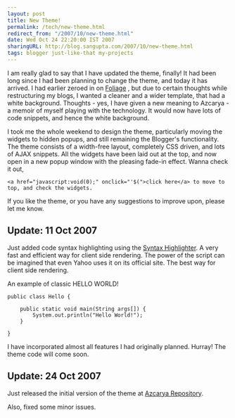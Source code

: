 ```yaml
---
layout: post
title: New Theme!
permalink: /tech/new-theme.html
redirect_from: "/2007/10/new-theme.html"
date: Wed Oct 24 22:20:00 IST 2007
sharingURL: http://blog.sangupta.com/2007/10/new-theme.html
tags: blogger just-like-that my-projects
---
```


I am really glad to say that I have updated the theme, finally! It had been long 
since I had been planning to change the theme, and today it has arrived. I had 
earlier zeroed in on 
<a href="http://azcarya.blogspot.com/2007/09/new-theme-soon-really-soon.html" title="Foliage In XML">Foliage</a>
, but due to certain thoughts while restructuring my blogs, I wanted a cleaner 
and a wider template, that had a white background. Thoughts - yes, I have given a 
new meaning to Azcarya - a memoir of myself playing with the technology. It would 
now have lots of code snippets, and hence the white background.

I took me the whole weekend to design the theme, particularly moving the widgets 
to hidden popups, and still remaining the Blogger's functionality. The theme consists of a 
width-free layout, completely CSS driven, and lots of AJAX snippets. All the widgets have 
been laid out at the top, and now open in a new popup window with the pleasing fade-in 
effect. Wanna check it out, 

    <a href="javascript:void(0);" onclick="'$(">click here</a> to move to top, and check the widgets.

If you like the theme, or you have any suggestions to improve upon, please let me know.

Update: 11 Oct 2007
-------------------

Just added code syntax highlighting using the 
<a href="http://code.google.com/p/syntaxhighlighter" title="Syntax Highlighter">Syntax Highlighter</a>. 
A very fast and efficient way for client side rendering. The power of the script can be 
imagined that even Yahoo uses it on its official site. The best way for client side rendering.

An example of classic HELLO WORLD!

```
public class Hello {

    public static void main(String args[]) {
        System.out.println("Hello World!");
    }

}
```

I have incorporated almost all features I had originally planned. Hurray! The theme code will come soon.

Update: 24 Oct 2007
-------------------

Just released the initial version of the theme at 
<a href="http://azcarya.googlecode.com" title="Azcarya Google Code Repository">Azcarya Repository</a>. 

Also, fixed some minor issues.
